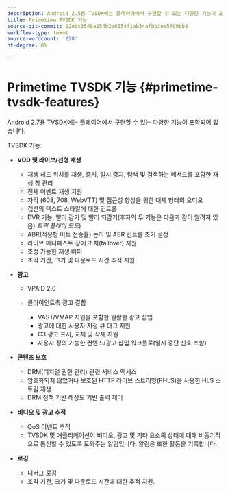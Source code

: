 ```yaml
---
description: Android 2.5용 TVSDK에는 플레이어에서 구현할 수 있는 다양한 기능이 포함되어 있습니다.
title: Primetime TVSDK 기능
source-git-commit: 02ebc3548a254b2a6554f1ab34afbb3ea5f09bb8
workflow-type: tm+mt
source-wordcount: '228'
ht-degree: 0%

---
```


# Primetime TVSDK 기능 {#primetime-tvsdk-features}

Android 2.7용 TVSDK에는 플레이어에서 구현할 수 있는 다양한 기능이 포함되어 있습니다.

TVSDK 기능:

* **VOD 및 라이브/선형 재생**

   * 재생 헤드 위치를 재생, 중지, 일시 중지, 탐색 및 검색하는 메서드를 포함한 재생 창 관리
   * 전체 이벤트 재생 지원
   * 자막 (608, 708, WebVTT) 및 접근성 향상을 위한 대체 형태의 오디오
   * 캡션의 텍스트 스타일에 대한 컨트롤
   * DVR 기능, 빨리 감기 및 빨리 되감기(후자의 두 기능은 다음과 같이 알려져 있음) *트릭 플레이 모드*)
   * ABR(적응형 비트 전송률) 논리 및 ABR 컨트롤 초기 설정
   * 라이브 매니페스트 장애 조치(failover) 지원
   * 조정 가능한 재생 버퍼
   * 조각 기간, 크기 및 다운로드 시간 추적 지원

* **광고**

   * VPAID 2.0
   * 클라이언트측 광고 결합

      * VAST/VMAP 지원을 포함한 원활한 광고 삽입
      * 광고에 대한 사용자 지정 큐 태그 지원
      * C3 광고 표시, 교체 및 삭제 지원
      * 사용자 정의 가능한 컨텐츠/광고 삽입 워크플로(일시 중단 신호 포함)

* **콘텐츠 보호**

   * DRM(디지털 권한 관리) 관련 서비스 액세스
   * 암호화되지 않았거나 보호된 HTTP 라이브 스트리밍(PHLS)을 사용한 HLS 스트림 재생
   * DRM 정책 기반 해상도 기반 출력 제어

* **비디오 및 광고 추적**

   * QoS 이벤트 추적
   * TVSDK 및 애플리케이션이 비디오, 광고 및 기타 요소의 상태에 대해 비동기적으로 통신할 수 있도록 도와주는 알림입니다. 알림은 또한 활동을 기록합니다.

* **로깅**

   * 디버그 로깅
   * 조각 기간, 크기 및 다운로드 시간에 대한 추적 지원.
